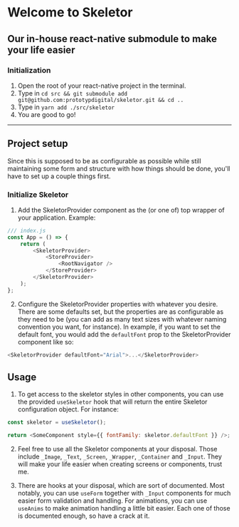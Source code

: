 # Welcome to Skeletor

## Our in-house react-native submodule to make your life easier

### Initialization

1. Open the root of your react-native project in the terminal.
2. Type in `cd src && git submodule add git@github.com:prototypdigital/skeletor.git && cd ..`
3. Type in `yarn add ./src/skeletor`
4. You are good to go!

---

## Project setup

Since this is supposed to be as configurable as possible while still maintaining some form and structure with how things should be done, you'll have to set up a couple things first.

### Initialize Skeletor

1. Add the SkeletorProvider component as the (or one of) top wrapper of your application. Example:

```javascript
/// index.js
const App = () => {
    return (
        <SkeletorProvider>
            <StoreProvider>
                <RootNavigator />
            </StoreProvider>
        </SkeletorProvider>
    );
};
```

2. Configure the SkeletorProvider properties with whatever you desire. There are some defaults set, but the properties are as configurable as they need to be (you can add as many text sizes with whatever naming convention you want, for instance). In example, if you want to set the default font, you would add the `defaultFont` prop to the SkeletorProvider component like so:

```javascript
<SkeletorProvider defaultFont="Arial">...</SkeletorProvider>
```

## Usage

1. To get access to the skeletor styles in other components, you can use the provided `useSkeletor` hook that will return the entire Skeletor configuration object. For instance:

```javascript
const skeletor = useSkeletor();

return <SomeComponent style={{ fontFamily: skeletor.defaultFont }} />;
```

2. Feel free to use all the Skeletor components at your disposal. Those include `_Image`, `_Text`, `_Screen`, `_Wrapper`, `_Container` and `_Input`. They will make your life easier when creating screens or components, trust me.

3. There are hooks at your disposal, which are sort of documented. Most notably, you can use `useForm` together with `_Input` components for much easier form validation and handling. For animations, you can use `useAnims` to make animation handling a little bit easier. Each one of those is documented enough, so have a crack at it.

